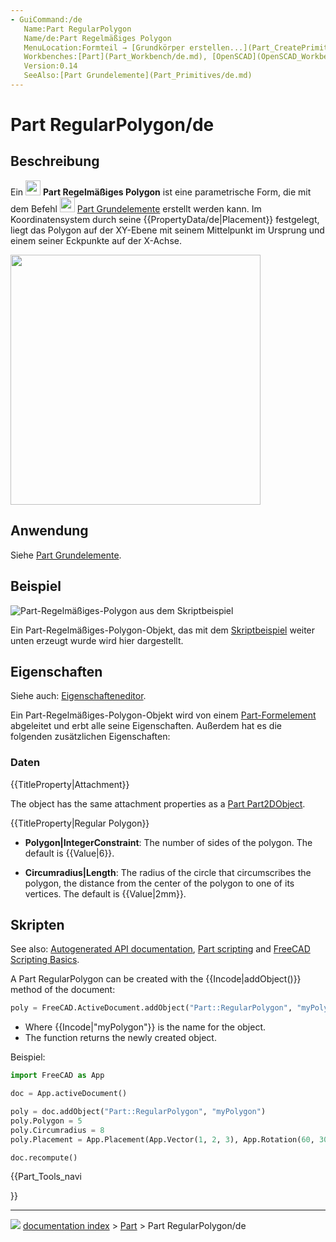 ```yaml
---
- GuiCommand:/de
   Name:Part RegularPolygon
   Name/de:Part Regelmäßiges Polygon
   MenuLocation:Formteil → [Grundkörper erstellen...](Part_CreatePrimitives/de.md) → Regelmäßiges Polygon
   Workbenches:[Part](Part_Workbench/de.md), [OpenSCAD](OpenSCAD_Workbench/de.md)
   Version:0.14
   SeeAlso:[Part Grundelemente](Part_Primitives/de.md)
---
```


# Part RegularPolygon/de



## Beschreibung

Ein <img alt="" src=images/Part_RegularPolygon.svg  style="width:24px;"> **Part Regelmäßiges Polygon** ist eine parametrische Form, die mit dem Befehl <img alt="" src=images/Part_Primitives.svg  style="width:24px;"> [Part Grundelemente](Part_Primitives/de.md) erstellt werden kann. Im Koordinatensystem durch seine {{PropertyData/de|Placement}} festgelegt, liegt das Polygon auf der XY-Ebene mit seinem Mittelpunkt im Ursprung und einem seiner Eckpunkte auf der X-Achse.

<img alt="" src=images/Part_RegularPolygon_Example.png  style="width:400px;">



## Anwendung

Siehe [Part Grundelemente](Part_Primitives/de#Anwendung.md).



## Beispiel

![Part-Regelmäßiges-Polygon aus dem Skriptbeispiel](images/Part_RegularPolygon_Scripting_Example.png )

Ein Part-Regelmäßiges-Polygon-Objekt, das mit dem [Skriptbeispiel](#Skripten.md) weiter unten erzeugt wurde wird hier dargestellt.



## Eigenschaften

Siehe auch: [Eigenschafteneditor](Property_editor/de.md).

Ein Part-Regelmäßiges-Polygon-Objekt wird von einem [Part-Formelement](Part_Feature/de.md) abgeleitet und erbt alle seine Eigenschaften. Außerdem hat es die folgenden zusätzlichen Eigenschaften:



### Daten


{{TitleProperty|Attachment}}

The object has the same attachment properties as a [Part Part2DObject](Part_Part2DObject#Data.md).


{{TitleProperty|Regular Polygon}}

-    **Polygon|IntegerConstraint**: The number of sides of the polygon. The default is {{Value|6}}.

-    **Circumradius|Length**: The radius of the circle that circumscribes the polygon, the distance from the center of the polygon to one of its vertices. The default is {{Value|2mm}}.



## Skripten

See also: [Autogenerated API documentation](https://freecad.github.io/SourceDoc/), [Part scripting](Part_scripting.md) and [FreeCAD Scripting Basics](FreeCAD_Scripting_Basics.md).

A Part RegularPolygon can be created with the {{Incode|addObject()}} method of the document:


```python
poly = FreeCAD.ActiveDocument.addObject("Part::RegularPolygon", "myPolygon")
```

-   Where {{Incode|"myPolygon"}} is the name for the object.
-   The function returns the newly created object.

Beispiel:


```python
import FreeCAD as App

doc = App.activeDocument()

poly = doc.addObject("Part::RegularPolygon", "myPolygon")
poly.Polygon = 5
poly.Circumradius = 8
poly.Placement = App.Placement(App.Vector(1, 2, 3), App.Rotation(60, 30, 15))

doc.recompute()
```





{{Part_Tools_navi

}}



---
![](images/Button_right.svg) [documentation index](../README.md) > [Part](Part_Workbench.md) > Part RegularPolygon/de
